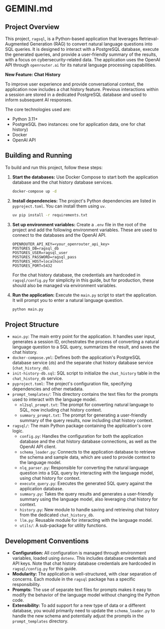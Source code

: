 # GEMINI.md

## Project Overview

This project, `ragsql`, is a Python-based application that leverages Retrieval-Augmented Generation (RAG) to convert natural language questions into SQL queries. It is designed to interact with a PostgreSQL database, execute the generated queries, and provide a user-friendly summary of the results, with a focus on cybersecurity-related data. The application uses the OpenAI API through `openrouter.ai` for its natural language processing capabilities.

**New Feature: Chat History**

To improve user experience and provide conversational context, the application now includes a chat history feature. Previous interactions within a session are stored in a dedicated PostgreSQL database and used to inform subsequent AI responses.

The core technologies used are:
- Python 3.11+
- PostgreSQL (two instances: one for application data, one for chat history)
- Docker
- OpenAI API

## Building and Running

To build and run this project, follow these steps:

1.  **Start the databases:**
    Use Docker Compose to start both the application database and the chat history database services.

    ```bash
    docker-compose up -d
    ```

2.  **Install dependencies:**
    The project's Python dependencies are listed in `pyproject.toml`. You can install them using `uv`.

    ```bash
    uv pip install -r requirements.txt 
    ```

3.  **Set up environment variables:**
    Create a `.env` file in the root of the project and add the following environment variables. These are used to connect to the databases and the OpenAI API.

    ```
    OPENROUTER_API_KEY=<your_openrouter_api_key>
    POSTGRES_DB=ragsql_db
    POSTGRES_USER=ragsql_user
    POSTGRES_PASSWORD=ragsql_pass
    POSTGRES_HOST=localhost
    POSTGRES_PORT=5432
    ```
    For the chat history database, the credentials are hardcoded in `ragsql/config.py` for simplicity in this guide, but for production, these should also be managed via environment variables.

4.  **Run the application:**
    Execute the `main.py` script to start the application. It will prompt you to enter a natural language question.

    ```bash
    python main.py
    ```

## Project Structure

-   `main.py`: The main entry point for the application. It handles user input, generates a session ID, orchestrates the process of converting a natural language question to a SQL query, summarizes the result, and saves the chat history.
-   `docker-compose.yml`: Defines both the application's PostgreSQL database service (`db`) and the separate chat history database service (`chat_history_db`).
-   `init-history-db.sql`: SQL script to initialize the `chat_history` table in the `chat_history_db` service.
-   `pyproject.toml`: The project's configuration file, specifying dependencies and other metadata.
-   `prompt_templates/`: This directory contains the text files for the prompts used to interact with the language model.
    -   `nl2sql_prompt.txt`: The prompt for converting natural language to SQL, now including chat history context.
    -   `summary_prompt.txt`: The prompt for generating a user-friendly summary of the query results, now including chat history context.
-   `ragsql/`: The main Python package containing the application's core logic.
    -   `config.py`: Handles the configuration for both the application database and the chat history database connections, as well as the OpenAI API client.
    -   `schema_loader.py`: Connects to the application database to retrieve the schema and sample data, which are used to provide context to the language model.
    -   `nlq_parser.py`: Responsible for converting the natural language question into a SQL query by interacting with the language model, using chat history for context.
    -   `execute_query.py`: Executes the generated SQL query against the application database.
    -   `summary.py`: Takes the query results and generates a user-friendly summary using the language model, also leveraging chat history for context.
    -   `history.py`: New module to handle saving and retrieving chat history from the dedicated `chat_history_db`.
    -   `llm.py`: Reusable module for interacting with the language model.
    -   `utils/`: A sub-package for utility functions.

## Development Conventions

-   **Configuration:** All configuration is managed through environment variables, loaded using `dotenv`. This includes database credentials and API keys. Note that chat history database credentials are hardcoded in `ragsql/config.py` for this guide.
-   **Modularity:** The application is well-structured, with clear separation of concerns. Each module in the `ragsql` package has a specific responsibility.
-   **Prompts:** The use of separate text files for prompts makes it easy to modify the behavior of the language model without changing the Python code.
-   **Extensibility:** To add support for a new type of data or a different database, you would primarily need to update the `schema_loader.py` to handle the new schema and potentially adjust the prompts in the `prompt_templates` directory.